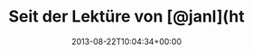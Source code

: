 ---
retweeted: false
source: <a href="http://twitter.com" rel="nofollow">Twitter Web Client</a>
entities:
  hashtags: []
  symbols: []
  user_mentions:
  - name: 'Jan Lehnardt is on Mastodon: @janl@narrativ.es'
    screen_name: janl
    indices:
    - '21'
    - '26'
    id_str: '819606'
    id: '819606'
  - name: Marc Böttler
    screen_name: marcshark
    indices:
    - '79'
    - '89'
    id_str: '15440623'
    id: '15440623'
  - name: Matthias Gieselmann
    screen_name: bildlich
    indices:
    - '90'
    - '99'
    id_str: '24895329'
    id: '24895329'
  - name: Gerd Böttler
    screen_name: gerdoblaster
    indices:
    - '106'
    - '119'
    id_str: '170259048'
    id: '170259048'
  urls:
  - url: http://t.co/QslWnUndpV
    expanded_url: http://www.youtube.com/watch?v=Ht5-o23ryUQ&feature=youtu.be&t=19m53s
    display_url: youtube.com/watch?v=Ht5-o2…
    indices:
    - '122'
    - '144'
display_text_range:
- '0'
- '144'
favorite_count: '1'
id_str: '370486646539427840'
truncated: false
retweet_count: '0'
id: '370486646539427840'
possibly_sensitive: false
created_at: Thu Aug 22 10:04:34 +0000 2013
favorited: false
full_text: Seit der Lektüre von [@janl](https://twitter.com/janl)'s Manifesto einen
  Ohrwurm. Mit den Besten Grüßen an [@marcshark](https://twitter.com/marcshark) [@bildlich](https://twitter.com/bildlich)
  &amp; [@gerdoblaster](https://twitter.com/gerdoblaster) –
lang: de
quote_url: http://www.youtube.com/watch?v=Ht5-o23ryUQ&feature=youtu.be&t=19m53s
tags:
- pesos:twitter
date: '2013-08-22T10:04:34+00:00'
src: https://twitter.com/bascht/status/370486646539427840
original_url: https://twitter.com/bascht/status/370486646539427840
type: twitter_tweet
text: Seit der Lektüre von [@janl](https://twitter.com/janl)'s Manifesto einen Ohrwurm.
  Mit den Besten Grüßen an [@marcshark](https://twitter.com/marcshark) [@bildlich](https://twitter.com/bildlich)
  &amp; [@gerdoblaster](https://twitter.com/gerdoblaster) –
title: Seit der Lektüre von [@janl](ht

---